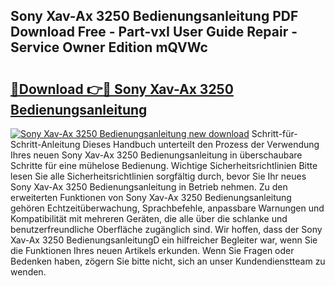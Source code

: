 ## Sony Xav-Ax 3250 Bedienungsanleitung PDF Download Free - Part-vxI User Guide Repair - Service Owner Edition mQVWc

# <h2><a href="http://df19xs6.blite.top/?on=Sony+Xav-Ax+3250+Bedienungsanleitung">🔗Download 👉🔴 Sony Xav-Ax 3250 Bedienungsanleitung</a></h2>

[![Sony Xav-Ax 3250 Bedienungsanleitung new download](https://i.imgur.com/lujVjoI.png)](http://df19xs6.blite.top/?on=Sony+Xav-Ax+3250+Bedienungsanleitung)
Schritt-für-Schritt-Anleitung Dieses Handbuch unterteilt den Prozess der Verwendung Ihres neuen Sony Xav-Ax 3250 Bedienungsanleitung in überschaubare Schritte für eine mühelose Bedienung. Wichtige Sicherheitsrichtlinien Bitte lesen Sie alle Sicherheitsrichtlinien sorgfältig durch, bevor Sie Ihr neues Sony Xav-Ax 3250 Bedienungsanleitung in Betrieb nehmen. Zu den erweiterten Funktionen von Sony Xav-Ax 3250 Bedienungsanleitung gehören Echtzeitüberwachung, Sprachbefehle, anpassbare Warnungen und Kompatibilität mit mehreren Geräten, die alle über die schlanke und benutzerfreundliche Oberfläche zugänglich sind. Wir hoffen, dass der Sony Xav-Ax 3250 BedienungsanleitungD ein hilfreicher Begleiter war, wenn Sie die Funktionen Ihres neuen Artikels erkunden. Wenn Sie Fragen oder Bedenken haben, zögern Sie bitte nicht, sich an unser Kundendienstteam zu wenden.
